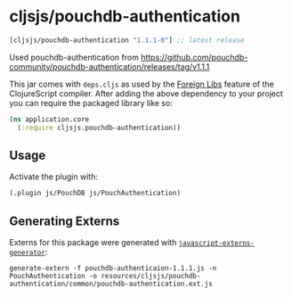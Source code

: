 # cljsjs/pouchdb-authentication

[](dependency)
```clojure
[cljsjs/pouchdb-authentication "1.1.1-0"] ;; latest release
```
[](/dependency)

Used pouchdb-authentication from https://github.com/pouchdb-community/pouchdb-authentication/releases/tag/v1.1.1

This jar comes with `deps.cljs` as used by the [Foreign Libs][flibs] feature
of the ClojureScript compiler. After adding the above dependency to your project
you can require the packaged library like so:

```clojure
(ns application.core
  (:require cljsjs.pouchdb-authentication))
```

[flibs]: https://clojurescript.org/reference/packaging-foreign-deps

## Usage

Activate the plugin with:

```clojure
(.plugin js/PouchDB js/PouchAuthentication)
```

## Generating Externs

Externs for this package were generated with [`javascript-externs-generator`](https://github.com/jmmk/javascript-externs-generator):
```shell
generate-extern -f pouchdb-authenticaion-1.1.1.js -n PouchAuthentication -o resources/cljsjs/pouchdb-authentication/common/pouchdb-authentication.ext.js
```
